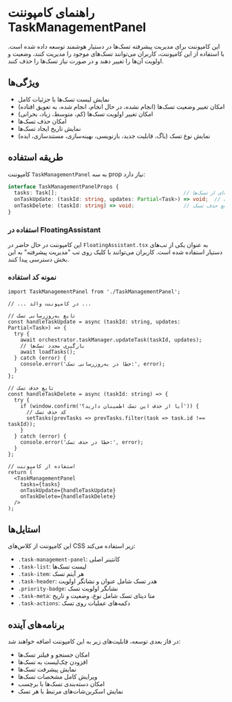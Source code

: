 # راهنمای کامپوننت TaskManagementPanel

این کامپوننت برای مدیریت پیشرفته تسک‌ها در دستیار هوشمند توسعه داده شده است. با استفاده از این کامپوننت، کاربران می‌توانند تسک‌های موجود را مدیریت کنند، وضعیت و اولویت آن‌ها را تغییر دهند و در صورت نیاز تسک‌ها را حذف کنند.

## ویژگی‌ها

- نمایش لیست تسک‌ها با جزئیات کامل
- امکان تغییر وضعیت تسک‌ها (انجام نشده، در حال انجام، انجام شده، به تعویق افتاده)
- امکان تغییر اولویت تسک‌ها (کم، متوسط، زیاد، بحرانی)
- امکان حذف تسک‌ها
- نمایش تاریخ ایجاد تسک‌ها
- نمایش نوع تسک (باگ، قابلیت جدید، بازنویسی، بهینه‌سازی، مستندسازی، ایده)

## طریقه استفاده

کامپوننت `TaskManagementPanel` به سه prop نیاز دارد:

```typescript
interface TaskManagementPanelProps {
  tasks: Task[];                                         // آرایه‌ای از تسک‌ها
  onTaskUpdate: (taskId: string, updates: Partial<Task>) => void;  // تابع به‌روزرسانی تسک
  onTaskDelete: (taskId: string) => void;                // تابع حذف تسک
}
```

### استفاده در FloatingAssistant

این کامپوننت در حال حاضر در `FloatingAssistant.tsx` به عنوان یکی از تب‌های دستیار استفاده شده است. کاربران می‌توانند با کلیک روی تب "مدیریت پیشرفته" به این بخش دسترسی پیدا کنند.

### نمونه کد استفاده

```tsx
import TaskManagementPanel from './TaskManagementPanel';

// ... در کامپوننت والد ...

// تابع به‌روزرسانی تسک
const handleTaskUpdate = async (taskId: string, updates: Partial<Task>) => {
  try {
    await orchestrator.taskManager.updateTask(taskId, updates);
    // بارگیری مجدد تسک‌ها
    await loadTasks();
  } catch (error) {
    console.error('خطا در به‌روزرسانی تسک:', error);
  }
};

// تابع حذف تسک
const handleTaskDelete = async (taskId: string) => {
  try {
    if (window.confirm('آیا از حذف این تسک اطمینان دارید؟')) {
      // کد حذف تسک
      setTasks(prevTasks => prevTasks.filter(task => task.id !== taskId));
    }
  } catch (error) {
    console.error('خطا در حذف تسک:', error);
  }
};

// استفاده از کامپوننت
return (
  <TaskManagementPanel 
    tasks={tasks}
    onTaskUpdate={handleTaskUpdate}
    onTaskDelete={handleTaskDelete}
  />
);
```

## استایل‌ها

این کامپوننت از کلاس‌های CSS زیر استفاده می‌کند:

- `.task-management-panel`: کانتینر اصلی
- `.task-list`: لیست تسک‌ها
- `.task-item`: هر آیتم تسک
- `.task-header`: هدر تسک شامل عنوان و نشانگر اولویت
- `.priority-badge`: نشانگر اولویت تسک
- `.task-meta`: متا دیتای تسک شامل نوع، وضعیت و تاریخ
- `.task-actions`: دکمه‌های عملیات روی تسک

## برنامه‌های آینده

در فاز بعدی توسعه، قابلیت‌های زیر به این کامپوننت اضافه خواهند شد:

- امکان جستجو و فیلتر تسک‌ها
- افزودن چک‌لیست به تسک‌ها
- نمایش پیشرفت تسک‌ها
- ویرایش کامل مشخصات تسک‌ها
- امکان دسته‌بندی تسک‌ها با برچسب
- نمایش اسکرین‌شات‌های مرتبط با هر تسک 